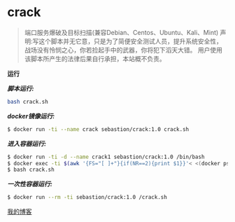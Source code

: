 # crack
>端口服务爆破及目标扫描(兼容Debian、Centos、Ubuntu、Kali、Mint)
>声明:写这个脚本并无它意，只是为了简便安全测试人员，提升系统安全性，战场没有怜悯之心，你若捡起手中的武器，你将犯下滔天大错。
>用户使用该脚本所产生的法律后果自行承担，本站概不负责。

**运行**

***脚本运行:***
```bash
bash crack.sh
```

***docker镜像运行:***
```bash
$ docker run -ti --name crack sebastion/crack:1.0 crack.sh
```
***进入容器运行:***
```bash
$ docker run -ti -d --name crack1 sebastion/crack:1.0 /bin/bash
$ docker exec -ti $(awk '{FS="[ ]+"}{if(NR==2){print $1}}'< <(docker ps -l)) /bin/bash
$ bash crack.sh
```
***一次性容器运行:***
```bash
$ docker run --rm -ti sebastion/crack:1.0 /crack.sh
```
[我的博客](http://blog.linux-code.com "悬停显示")

